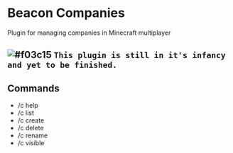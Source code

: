 # Beacon Companies
Plugin for managing companies in Minecraft multiplayer

## ![#f03c15](https://placehold.it/15/f03c15/000000?text=+) `This plugin is still in it's infancy and yet to be finished.`

## Commands

- /c help
- /c list
- /c create
- /c delete
- /c rename
- /c visible
